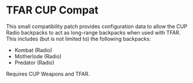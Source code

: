 # TFAR CUP Compat
This small compatibility patch provides configuration data to allow the CUP Radio backpacks to act as long-range backpacks when used with TFAR. This includes (but is not limited to) the following backpacks:
* Kombat (Radio)
* Motherlode (Radio)
* Predator (Radio)

Requires CUP Weapons and TFAR.